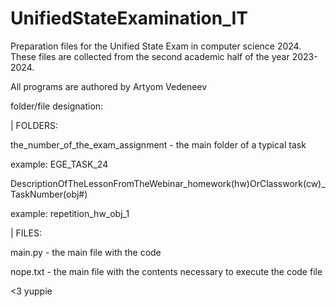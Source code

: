 # UnifiedStateExamination_IT
Preparation files for the Unified State Exam in computer science 2024. These files are collected from the second academic half of the year 2023-2024.

All programs are authored by Artyom Vedeneev

folder/file designation:

| FOLDERS:

the_number_of_the_exam_assignment - the main folder of a typical task

example: EGE_TASK_24

DescriptionOfTheLessonFromTheWebinar_homework(hw)OrClasswork(cw)_TaskNumber(obj#)

example: repetition_hw_obj_1

| FILES:

main.py - the main file with the code

nope.txt - the main file with the contents necessary to execute the code file

<3 yuppie